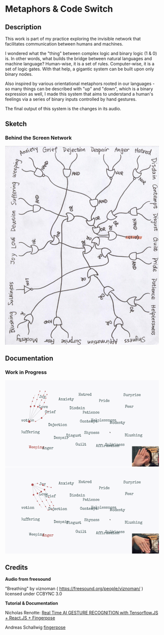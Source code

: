 # Metaphors & Code Switch
## Description
This work is part of my practice exploring the invisible network that facilitates communication between humans and machines.

I wondered what the "thing" between complex logic and binary logic (1 & 0) is. In other words, what builds the bridge between natural languages and machine language? Human-wise, it is a set of rules. Computer-wise, it is a set of logic gates. With that help, a gigantic system can be built upon only binary nodes.

Also inspired by various orientational metaphors rooted in our languages - so many things can be described with "up" and "down", which is a binary expression as well, I made this system that aims to understand a human's feelings via a series of binary inputs controlled by hand gestures.

The final output of this system is the changes in its audio.

## Sketch
### Behind the Screen Network
![sketch_network](/images/sketch.jpeg)

## Documentation
### Work in Progress
![image_1](/images/image_1.png)
![image_2](/images/image_2.png)

## Credits
**Audio from freesound**

"Breathing" by viznoman ( https://freesound.org/people/viznoman/ ) licensed under CCBYNC 3.0


**Tutorial & Documentation**

Nicholas Renotte: [Real Time AI GESTURE RECOGNITION with Tensorflow.JS + React.JS + Fingerpose](https://www.youtube.com/watch?v=9MTiQMxTXPE&t=418s)

Andreas Schallwig [fingerpose](https://openbase.com/js/fingerpose/documentation)


